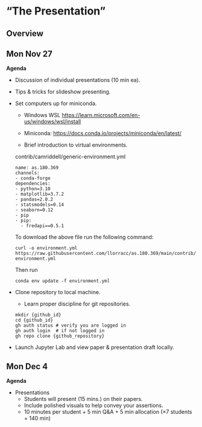 # “The Presentation”

## Overview

## Mon Nov 27

**Agenda**
- Discussion of individual presentations (10 min ea).
- Tips & tricks for slideshow presenting.

- Set computers up for miniconda.
    - Windows WSL https://learn.microsoft.com/en-us/windows/wsl/install 
    - Miniconda: https://docs.conda.io/projects/miniconda/en/latest/

    - Brief introduction to virtual environments.

    contrib/camriddell/generic-environment.yml
    ```
    name: as.180.369
    channels:
    - conda-forge
    dependencies:
    - python=3.10
    - matplotlib=3.7.2
    - pandas=2.0.2
    - statsmodels=0.14
    - seaborn=0.12
    - pip
    - pip:
      - fredapi==0.5.1
    ```

    To download the above file run the following command:

    ```
    curl -o environment.yml https://raw.githubusercontent.com/llorracc/as.180.369/main/contrib/camriddell/generic-environment.yml
    ```

    Then run

    ```
    conda env update -f environment.yml
    ```

- Clone repository to local machine.
    - Learn proper discipline for git repositories.
    ```
    mkdir {github_id}
    cd {github_id}
    gh auth status # verify you are logged in
    gh auth login  # if not logged in
    gh repo clone {github_repository}
    ```

- Launch Jupyter Lab and view paper & presentation draft locally.

## Mon Dec 4

**Agenda**
- Presentations
    - Students will present (15 mins.) on their papers.
    - Include polished visuals to help convey your assertions.
    - 10 minutes per student + 5 min Q&A + 5 min allocation (×7 students = 140 min)


